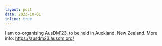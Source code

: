 ```yaml
---
layout: post
date: 2023-10-01
inline: true
---
```


I am co-organising AusDM'23, to be held in Auckland, New Zealand. More info: <href> https://ausdm23.ausdm.org/ </href>